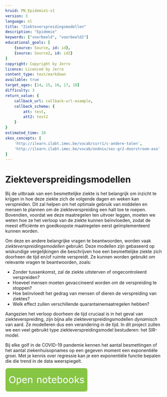 ```yaml
---
hruid: PN_Epidemie1-v1
version: 3
language: nl
title: "Ziekteverspreidingsmodellen"
description: "Epidemie"
keywords: ["voorbeeld", "voorbeeld2"]
educational_goals: [
    {source: Source, id: id}, 
    {source: Source2, id: id2}
]
copyright: Copyright by Jerro
licence: Licenced by Jerro
content_type: text/markdown
available: true
target_ages: [14, 15, 16, 17, 18]
difficulty: 3
return_value: {
    callback_url: callback-url-example,
    callback_schema: {
        att: test,
        att2: test2
    }
}
estimated_time: 10
skos_concepts: [
    'http://ilearn.ilabt.imec.be/vocab/curr1/c-andere-talen', 
    'http://ilearn.ilabt.imec.be/vocab/ondniv/sec-gr2-doorstroom-aso'
]
---
```


# Ziekteverspreidingsmodellen

Bij de uitbraak van een besmettelijke ziekte is het belangrijk om inzicht te krijgen in hoe deze ziekte zich de volgende dagen en weken kan verspreiden. Dit zal helpen om het optimale gebruik van middelen en mensen te plannen om de ziekteverspreiding een halt toe te roepen. Bovendien, voordat we deze maatregelen ten uitvoer leggen, moeten we weten hoe ze het verloop van de ziekte kunnen beïnvloeden, zodat de meest efficiënte en goedkoopste maatregelen eerst geïmplementeerd kunnen worden.

Om deze en andere belangrijke vragen te beantwoorden, worden vaak *ziekteverspreidingsmodellen* gebruikt. Deze modellen zijn gebaseerd op wiskundige vergelijkingen die beschrijven hoe een besmettelijke ziekte zich doorheen de tijd en/of ruimte verspreidt. Ze kunnen worden gebruikt om relevante vragen te beantwoorden, zoals:

* Zonder tussenkomst, zal de ziekte uitsterven of ongecontroleerd verspreiden?
* Hoeveel mensen moeten gevaccineerd worden om de verspreiding te stoppen?
* Hoe beïnvloedt het gedrag van mensen of dieren de verspreiding van ziektes?
* Welk effect zullen verschillende quarantainemaatregelen hebben?

Aangezien het verloop doorheen de tijd cruciaal is in het geval van ziekteverspreiding, zijn 
bijna alle ziekteverspreidingsmodellen *dynamisch* van aard. Ze modelleren dus een verandering in de tijd. 
In dit project zullen we een veel gebruikt type ziekteverspreidingsmodel bestuderen: het SIR-model.

Bij elke golf in de COVID-19 pandemie kennen het aantal besmettingen of het aantal ziekenhuisopnames op een gegeven moment een exponentiële groei. Met je kennis over regressie kan je een exponentiële functie bepalen die die trend in de data weerspiegelt.

[![](embed/Knop.png "Knop")](https://kiks.ilabt.imec.be/jupyterhub/?id=1210 "Notebooks Epidemie")
